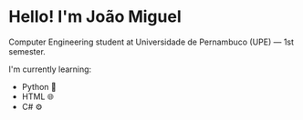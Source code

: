 <h1>Hello! I'm João Miguel</h1>

<p>
Computer Engineering student at Universidade de Pernambuco (UPE) — 1st semester.
</p>

<p>
I'm currently learning:
</p>

<ul>
 <li>Python 🐍</li>
 <li>HTML 🌐</li>
 <li>C# ⚙️</li>
</ul>

